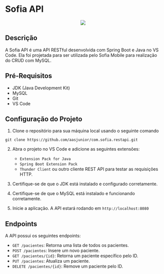 # Sofia API

<p align="center">
   <img src="http://img.shields.io/static/v1?label=STATUS&message=EM%20DESENVOLVIMENTO&color=RED&style=for-the-badge" #vitrinedev/>
</p>

## Descrição
A Sofia API é uma API RESTful desenvolvida com Spring Boot e Java no VS Code. Ela foi projetada para ser utilizada pelo Sofia Mobile para realização do CRUD com MySQL.

## Pré-Requisitos
* JDK (Java Development Kit)
* MySQL
* Git
* VS Code

## Configuração do Projeto

1. Clone o repositório para sua máquina local usando o seguinte comando
```
git clone https://github.com/aasjunior/com.sofia.restapi.git
```

2. Abra o projeto no VS Code e adicione as seguintes extensões:
     * `Extension Pack for Java`
     * `Spring Boot Extension Pack`
     * `Thunder Client` ou outro cliente REST API para testar as requisições HTTP.
       

3. Certifique-se de que o JDK está instalado e configurado corretamente.
   

4. Certifique-se de que o MySQL está instalado e funcionando corretamente.
   

5. Inicie a aplicação. A API estará rodando em `http://localhost:8080`

## Endpoints

A API possui os seguintes endpoints:

* `GET /pacientes`: Retorna uma lista de todos os pacientes.
* `POST /pacientes`: Insere um novo paciente.
* `GET /pacientes/{id}`: Retorna um paciente específico pelo ID.
* `PUT /pacientes`: Atualiza um paciente.
* `DELETE /pacientes/{id}`: Remove um paciente pelo ID.

